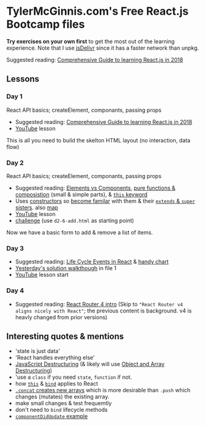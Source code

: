 # TylerMcGinnis.com's Free React.js Bootcamp files

**Try exercises on your own first** to get the most out of the learning experience.  Note that I use [jsDelivr](https://www.jsdelivr.com/network) since it has a faster network than unpkg.

Suggested reading: [Comprehensive Guide to learning React.js in 2018](https://tylermcginnis.com/reactjs-tutorial-a-comprehensive-guide-to-building-apps-with-react/)

## Lessons

### Day 1

React API basics; createElement, componants, passing props
  * Suggested reading: [Comprehensive Guide to learning React.js in 2018](https://tylermcginnis.com/reactjs-tutorial-a-comprehensive-guide-to-building-apps-with-react/)
  * [YouTube](https://youtu.be/8GXXGJRDMdQ?t=356) lesson

This is all you need to build the skelton HTML layout (no interaction, data flow)


### Day 2

React API basics; createElement, componants, passing props
  * Suggested reading: [Elements vs Components](https://tylermcginnis.com/react-elements-vs-react-components/), [pure functions & composistion](https://tylermcginnis.com/building-user-interfaces-with-pure-functions-and-function-composition-in-react-js/) (small & simple parts), & [`this` keyword](https://tylermcginnis.com/this-keyword-call-apply-bind-javascript/) 
  * Uses [constructors](https://youtu.be/F3GeM_KrGjI) so [become familar](https://youtu.be/oSs_25dmxOE) with them & their [`extends` & `super` sisters](https://javascript.info/class-inheritance). also [map]()
  * [YouTube](https://youtu.be/NHfRLQuHjsU?t=142) lesson
  * [challenge](https://youtu.be/NHfRLQuHjsU?t=5150) (use `d2-6-add.html` as starting point)

Now we have a basic form to add & remove a list of items.


### Day 3

 * Suggested reading: [Life Cycle Events in React](https://tylermcginnis.com/an-introduction-to-life-cycle-events-in-react-js/) & [handy chart](https://learn.co/lessons/react-component-lifecycle)
 * [Yesterday's solution walkthough](https://youtu.be/Xa3DGGP4mLM?t=284) in file 1
 * [YouTube](https://youtu.be/Xa3DGGP4mLM?t=1615) lesson start


### Day 4

 * Suggested reading: [React Router 4 intro](https://tylermcginnis.com/react-router-philosophy-introduction/) (Skip to `"React Router v4 aligns nicely with React"`; the previous content is background.  v4 is heavly changed from prior versions)


## Interesting quotes & mentions

  * 'state is just data'
  * 'React handles everything else'
  * [JavaScript Destructuring](https://youtu.be/-vR3a11Wzt0) (& likely will use [Object and Array Destructuring](blob:https://www.youtube.com/3d3b6f14-83d7-4d4c-a1cd-2a182f146a3d))
  * 'use a `class` if you need `state`, `function` if not.
  * how [`this`](https://youtu.be/NHfRLQuHjsU?t=2100) & [`bind`](https://youtu.be/NHfRLQuHjsU?t=3010) applies to React
  * [`.concat` creates new arrays](https://youtu.be/NHfRLQuHjsU?t=4523) which is more desirable than `.push` which changes (mutates) the existing array.
  * make small changes & test frequemtly
  * don't need to `bind` lifecycle methods
  * [`componentDidUpdate` example](https://youtu.be/Xa3DGGP4mLM?t=4100)
